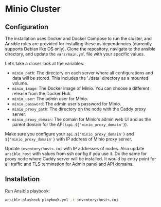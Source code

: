 # Minio Cluster 

## Configuration
The installation uses Docker and Docker Compose to run the cluster, and Ansible roles are provided for installing these as dependencies (currently supports Debian like OS only).
Clone the repository, navigate to the ansible directory, and update the `vars/main.yml` file with your specific values.

Let’s take a closer look at the variables:
- `minio_path`: The directory on each server where all configurations and data will be stored. This includes the './data' directory as a mounted volume.
- `minio_image`: The Docker image of Minio. You can choose a different release from the Docker Hub.
- `minio_user`: The admin user for Minio.
- `minio_password`: The admin user's password for Minio.
- `minio_proxy_path`: The directory on the node with the Caddy proxy server.
- `minio_proxy_domain`: The domain for Minio's admin web UI and as the parent domain for the API (`api.${'minio_proxy_domain'}`).

Make sure you configure your `api.${'minio_proxy_domain'}` and `${'minio_proxy_domain'}` with IP address of Minio proxy server.

Update `inventory/hosts.ini` with IP addresses of nodes. Also update `ansible_host` with values from ssh config if you use it. Do the same for proxy node where Caddy server will be installed. It would by entry point for all traffic and TLS termination for Admin panel and API domains.

## Installation

Run Ansible playbook:
```bash
ansible-playbook playbook.yml -i inventory/hosts.ini
```
